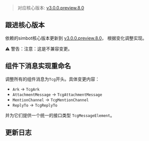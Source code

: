 > 对应核心版本: [v3.0.0.preview.8.0](https://github.com/ForteScarlet/simpler-robot/releases/tag/v3.0.0.preview.8.0)

## 跟进核心版本
依赖的simbot核心版本更新到 [v3.0.0.preview.8.0](https://github.com/ForteScarlet/simpler-robot/releases/tag/v3.0.0.preview.8.0)，
根据变化调整实现。

⚠ 警告：注意：这是不兼容变更。


## 组件下消息实现重命名
调整所有的组件消息为`Tcg`开头。具体变更内容：
- `Ark` -> `TcgArk`
- `AttachmentMessage` -> `TcgAttachmentMessage`
- `MentionChannel` -> `TcgMentionChannel`
- `ReplyTo` -> `TcgReplyTo`

并为它们提供一个统一的接口类型 `TcgMessageElement`。



## 更新日志
